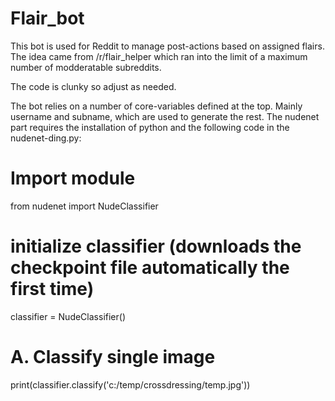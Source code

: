 # Flair_bot

This bot is used for Reddit to manage post-actions based on assigned flairs. The idea came from /r/flair_helper which ran into the limit of a maximum number of modderatable subreddits.

The code is clunky so adjust as needed. 

The bot relies on a number of core-variables defined at the top. Mainly username and subname, which are used to generate the rest. The nudenet part requires the installation of python and the following code in the nudenet-ding.py:
  # Import module
from nudenet import NudeClassifier

# initialize classifier (downloads the checkpoint file automatically the first time)
classifier = NudeClassifier()

# A. Classify single image
print(classifier.classify('c:/temp/crossdressing/temp.jpg'))
